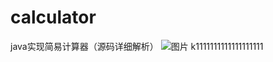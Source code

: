 # calculator
java实现简易计算器（源码详细解析）
![图片](https://user-images.githubusercontent.com/61453232/122005957-d5529d00-cde8-11eb-97a5-87aebe27b5c5.png)
k1111111111111111111
